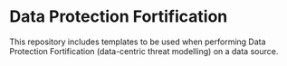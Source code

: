 # Data Protection Fortification
This repository includes templates to be used when performing Data Protection Fortification (data-centric threat modelling) on a data source.

